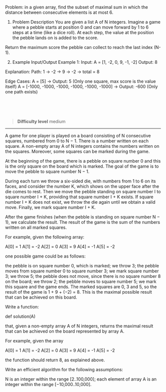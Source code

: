 Problem: 
  in a given array, find the subset of maximal sum in which the distance between consecutive elements is at most 6.

1. Problem Description
You are given a list A of N integers. Imagine a game where a pebble starts at position 0 and can move forward by 1 to 6 steps at a time (like a dice roll). At each step, the value at the position the pebble lands on is added to the score.

Return the maximum score the pebble can collect to reach the last index (N-1).


2. Example Input/Output
Example 1:
Input: A = [1, -2, 0, 9, -1, -2]
Output: 8

Explanation:
Path: 1 → -2 → 9 → -2 → total = 8


Edge Cases:
A = [5] → Output: 5 (Only one square, max score is the value itself)
A = [-1000, -1000, -1000, -1000, -1000, -1000] → Output: -600 (Only one path exists)


<br><br><br>

> **Difficulty level**
> medium

---

A game for one player is played on a board consisting of N consecutive squares, numbered from 0 to N − 1. There is a number written on each square. A non-empty array A of N integers contains the numbers written on the squares. Moreover, some squares can be marked during the game.

At the beginning of the game, there is a pebble on square number 0 and this is the only square on the board which is marked. The goal of the game is to move the pebble to square number N − 1.

During each turn we throw a six-sided die, with numbers from 1 to 6 on its faces, and consider the number K, which shows on the upper face after the die comes to rest. Then we move the pebble standing on square number I to square number I + K, providing that square number I + K exists. If square number I + K does not exist, we throw the die again until we obtain a valid move. Finally, we mark square number I + K.

After the game finishes (when the pebble is standing on square number N − 1), we calculate the result. The result of the game is the sum of the numbers written on all marked squares.

For example, given the following array:

A[0] = 1 A[1] = -2 A[2] = 0 A[3] = 9 A[4] = -1 A[5] = -2

one possible game could be as follows:

the pebble is on square number 0, which is marked;
we throw 3; the pebble moves from square number 0 to square number 3; we mark square number 3;
we throw 5; the pebble does not move, since there is no square number 8 on the board;
we throw 2; the pebble moves to square number 5; we mark this square and the game ends.
The marked squares are 0, 3 and 5, so the result of the game is 1 + 9 + (−2) = 8. This is the maximal possible result that can be achieved on this board.

Write a function:

def solution(A)


that, given a non-empty array A of N integers, returns the maximal result that can be achieved on the board represented by array A.

For example, given the array

A[0] = 1 A[1] = -2 A[2] = 0 A[3] = 9 A[4] = -1 A[5] = -2

the function should return 8, as explained above.

Write an efficient algorithm for the following assumptions:

N is an integer within the range [2..100,000];
each element of array A is an integer within the range [−10,000..10,000].